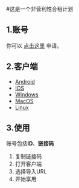 #这是一个非营利性合租计划


## 1.账号

你可以 [点击这里](http://t.cn/EaVpByR) 申请。


## 2.客户端

* [Android](http://t.cn/EaVpByR)
* [IOS](http://t.cn/EaVpByR)
* [Windows](http://t.cn/EaVpByR)
* [MacOS](http://t.cn/EaVpByR)
* [Linux](http://t.cn/EaVpByR)


## 3.使用

账号包括**ID**、**链接码**

1. 复制链接码
2. 打开客户端
3. 选择导入URL
4. 开始享用
